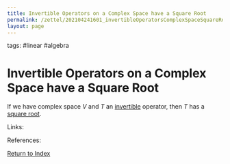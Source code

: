 ```yaml
---
title: Invertible Operators on a Complex Space have a Square Root
permalink: /zettel/202104241601_invertibleOperatorsComplexSpaceSquareRoot
layout: page
---
```

tags: #linear #algebra

# Invertible Operators on a Complex Space have a Square Root

If we have complex space $V$ and $T$ an [invertible](202102081851_invertibleMap) operator, then 
$T$ has a [square root](202102201216_squareRootOperator).

Links: 

References: 

[Return to Index](index)